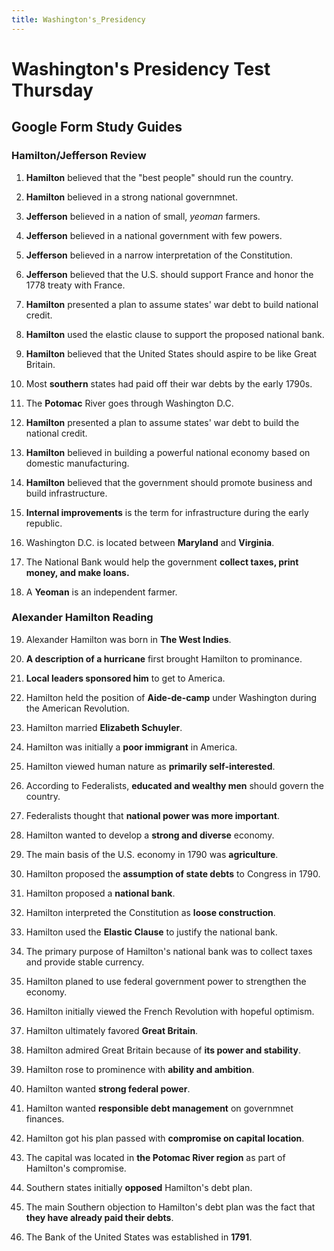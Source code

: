 ```yaml
---
title: Washington's_Presidency
---
```


# Washington's Presidency Test Thursday

## Google Form Study Guides

### Hamilton/Jefferson Review

1. **Hamilton** believed that the "best people" should run the country.

2. **Hamilton** believed in a strong national governmnet.

3. **Jefferson** believed in a nation of small, *yeoman* farmers.

4. **Jefferson** believed in a national government with few powers.

5. **Jefferson** believed in a narrow interpretation of the Constitution.

6. **Jefferson** believed that the U.S. should support France and honor the 1778 treaty with France.

7. **Hamilton** presented a plan to assume states' war debt to build national credit.

8. **Hamilton** used the elastic clause to support the proposed national bank.

9. **Hamilton** believed that the United States should aspire to be like Great Britain.

10. Most **southern** states had paid off their war debts by the early 1790s.

11. The **Potomac** River goes through Washington D.C.

12. **Hamilton** presented a plan to assume states' war debt to build the national credit.

13. **Hamilton** believed in building a powerful national economy based on domestic manufacturing.

14. **Hamilton** believed that the government should promote business and build infrastructure.

15. **Internal improvements** is the term for infrastructure during the early republic.

16. Washington D.C. is located between **Maryland** and **Virginia**.

17. The National Bank would help the government **collect taxes, print money, and make loans.**

18. A **Yeoman** is an independent farmer.

### Alexander Hamilton Reading

19. Alexander Hamilton was born in **The West Indies**.

20. **A description of a hurricane** first brought Hamilton to prominance.

21. **Local leaders sponsored him** to get to America.

33. Hamilton held the position of **Aide-de-camp** under Washington during the American Revolution.

34. Hamilton married **Elizabeth Schuyler**.

35. Hamilton was initially a **poor immigrant** in America.

36. Hamilton viewed human nature as **primarily self-interested**.

37. According to Federalists, **educated and wealthy men** should govern the country.

38. Federalists thought that **national power was more important**.

39. Hamilton wanted to develop a **strong and diverse** economy.

40. The main basis of the U.S. economy in 1790 was **agriculture**.

41. Hamilton proposed the **assumption of state debts** to Congress in 1790.

42. Hamilton proposed a **national bank**.

43. Hamilton interpreted the Constitution as **loose construction**.

44. Hamilton used the **Elastic Clause** to justify the national bank.

45. The primary purpose of Hamilton's national bank was to collect taxes and provide stable currency.

46. Hamilton planed to use federal government power to strengthen the economy.

47. Hamilton initially viewed the French Revolution with hopeful optimism.

48. Hamilton ultimately favored **Great Britain**.

49. Hamilton admired Great Britain because of **its power and stability**.

50. Hamilton rose to prominence with **ability and ambition**.

51. Hamilton wanted **strong federal power**.

52. Hamilton wanted **responsible debt management** on governmnet finances.

53. Hamilton got his plan passed with **compromise on capital location**.

54. The capital was located in **the Potomac River region** as part of Hamilton's compromise.

55. Southern states initially **opposed** Hamilton's debt plan.

56. The main Southern objection to Hamilton's debt plan was the fact that **they have already paid their debts**.

57. The Bank of the United States was established in **1791**.